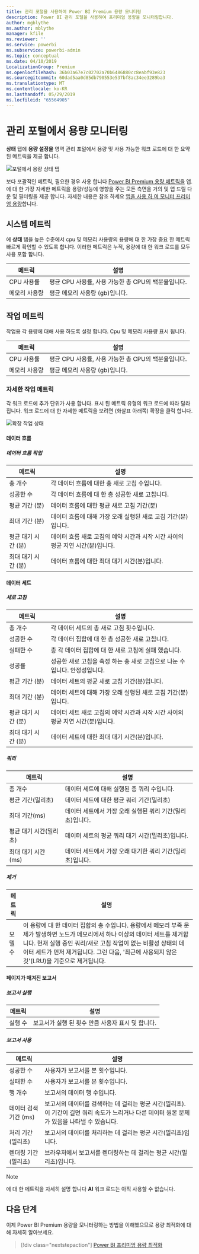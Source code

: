 ```yaml
---
title: 관리 포털을 사용하여 Power BI Premium 용량 모니터링
description: Power BI 관리 포털을 사용하여 프리미엄 용량을 모니터링합니다.
author: mgblythe
ms.author: mblythe
manager: kfile
ms.reviewer: ''
ms.service: powerbi
ms.subservice: powerbi-admin
ms.topic: conceptual
ms.date: 04/10/2019
LocalizationGroup: Premium
ms.openlocfilehash: 36b03a67e7c02702a70b6486880cc8eabf93e823
ms.sourcegitcommit: 60dad5aa0d85db790553e537bf8ac34ee3289ba3
ms.translationtype: MT
ms.contentlocale: ko-KR
ms.lasthandoff: 05/29/2019
ms.locfileid: "65564905"
---
```

# <a name="monitor-capacities-in-the-admin-portal"></a>관리 포털에서 용량 모니터링

**상태** 탭에 **용량 설정을** 영역 관리 포털에서 용량 및 사용 가능한 워크 로드에 대 한 요약 된 메트릭을 제공 합니다.  

![포털에서 용량 상태 탭](media/service-admin-premium-monitor-portal/admin-portal-health.png)

보다 포괄적인 메트릭, 필요한 경우 사용 합니다 [Power BI Premium 용량 메트릭을](service-admin-premium-monitor-capacity.md) 앱. 에 대 한 가장 자세한 메트릭을 용량/성능에 영향을 주는 모든 측면을 거의 및 앱 드릴 다운 및 필터링을 제공 합니다. 자세한 내용은 참조 하세요 [앱을 사용 하 여 모니터 프리미엄 용량](service-admin-premium-monitor-capacity.md)합니다.

## <a name="system-metrics"></a>시스템 메트릭

에 **상태** 탭을 높은 수준에서 cpu 및 메모리 사용량의 용량에 대 한 가장 중요 한 메트릭 빠르게 확인할 수 있도록 합니다. 이러한 메트릭은 누적, 용량에 대 한 워크 로드를 모두 사용 포함 합니다.

| **메트릭** | **설명** |
| --- | --- |
| CPU 사용률 | 평균 CPU 사용률, 사용 가능한 총 CPU의 백분율입니다. |
| 메모리 사용량 | 평균 메모리 사용량 (gb)입니다.|

## <a name="workload-metrics"></a>작업 메트릭

작업용 각 용량에 대해 사용 하도록 설정 합니다. Cpu 및 메모리 사용량 표시 됩니다.

| **메트릭** | **설명** |
| --- | --- |
| CPU 사용률 | 평균 CPU 사용률, 사용 가능한 총 CPU의 백분율입니다. |
| 메모리 사용량 | 평균 메모리 사용량 (gb)입니다.|

### <a name="detailed-workload-metrics"></a>자세한 작업 메트릭

각 워크 로드에 추가 단위가 사용 합니다. 표시 된 메트릭 유형의 워크 로드에 따라 달라 집니다. 워크 로드에 대 한 자세한 메트릭을 보려면 (화살표 아래쪽) 확장을 클릭 합니다.

![확장 작업 상태](media/service-admin-premium-monitor-portal/admin-portal-health-expand.png)

#### <a name="dataflows"></a>데이터 흐름

##### <a name="dataflow-operations"></a>데이터 흐름 작업

| **메트릭** | **설명** |
| --- | --- |
| 총 개수 | 각 데이터 흐름에 대한 총 새로 고침 수입니다. |
| 성공한 수 | 각 데이터 흐름에 대 한 총 성공한 새로 고칩니다.|
| 평균 기간 (분) | 데이터 흐름에 대한 평균 새로 고침 기간(분) |
| 최대 기간 (분) | 데이터 흐름에 대해 가장 오래 실행된 새로 고침 기간(분)입니다. |
| 평균 대기 시간 (분) | 데이터 흐름 새로 고침의 예약 시간과 시작 시간 사이의 평균 지연 시간(분)입니다. |
| 최대 대기 시간 (분) | 데이터 흐름에 대한 최대 대기 시간(분)입니다.  |

#### <a name="datasets"></a>데이터 세트

##### <a name="refresh"></a>새로 고침

| **메트릭** | **설명** |
| --- | --- |
| 총 개수 | 각 데이터 세트의 총 새로 고침 횟수입니다. |
| 성공한 수 | 각 데이터 집합에 대 한 총 성공한 새로 고칩니다. |
| 실패한 수 | 총 각 데이터 집합에 대 한 새로 고침에 실패 했습니다. |
| 성공률  | 성공한 새로 고침을 측정 하는 총 새로 고침으로 나눈 수입니다. 안정성입니다. |
| 평균 기간 (분) | 데이터 세트의 평균 새로 고침 기간(분)입니다.  |
| 최대 기간 (분) | 데이터 세트에 대해 가장 오래 실행된 새로 고침 기간(분)입니다. |
| 평균 대기 시간 (분) | 데이터 세트 새로 고침의 예약 시간과 시작 시간 사이의 평균 지연 시간(분)입니다. |
| 최대 대기 시간 (분) | 데이터 세트에 대한 최대 대기 시간(분)입니다. |

##### <a name="query"></a>쿼리

| **메트릭** | **설명** |
| --- | --- |
| 총 개수 | 데이터 세트에 대해 실행된 총 쿼리 수입니다. |
| 평균 기간(밀리초) |데이터 세트에 대한 평균 쿼리 기간(밀리초)|
| 최대 기간(ms) |데이터 세트에서 가장 오래 실행된 쿼리 기간(밀리초)입니다. |
| 평균 대기 시간(밀리초) |데이터 세트의 평균 쿼리 대기 시간(밀리초)입니다. |
| 최대 대기 시간 (ms) |데이터 세트에서 가장 오래 대기한 쿼리 기간(밀리초)입니다. |

##### <a name="eviction"></a>제거

| **메트릭** | **설명** |
| --- | --- |
| 모델 수 | 이 용량에 대 한 데이터 집합의 총 수입니다. 용량에서 메모리 부족 문제가 발생하면 노드가 메모리에서 하나 이상의 데이터 세트를 제거합니다. 현재 실행 중인 쿼리/새로 고침 작업이 없는 비활성 상태의 데이터 세트가 먼저 제거됩니다. 그런 다음, '최근에 사용되지 않은 것'(LRU)을 기준으로 제거됩니다. |

#### <a name="paginated-reports"></a>페이지가 매겨진 보고서

##### <a name="report-execution"></a>보고서 실행

| **메트릭** | **설명** |
| --- | --- |
| 실행 수  | 보고서가 실행 된 횟수 만큼 사용자 표시 및 합니다.|

##### <a name="report-usage"></a>보고서 사용

| **메트릭** | **설명** |
| --- | --- |
| 성공한 수 | 사용자가 보고서를 본 횟수입니다. |
| 실패한 수 |사용자가 보고서를 본 횟수입니다.|
| 행 개수 |보고서의 데이터 행 수입니다. |
| 데이터 검색 기간 (ms) |보고서의 데이터를 검색하는 데 걸리는 평균 시간(밀리초). 이 기간이 길면 쿼리 속도가 느리거나 다른 데이터 원본 문제가 있음을 나타낼 수 있습니다.  |
| 처리 기간 (밀리초) |보고서의 데이터를 처리하는 데 걸리는 평균 시간(밀리초)입니다. |
| 렌더링 기간 (밀리초) |브라우저에서 보고서를 렌더링하는 데 걸리는 평균 시간(밀리초)입니다. |

> [!NOTE]
> 에 대 한 메트릭을 자세히 설명 합니다 **AI** 워크 로드는 아직 사용할 수 없습니다.

## <a name="next-steps"></a>다음 단계

이제 Power BI Premium 용량을 모니터링하는 방법을 이해했으므로 용량 최적화에 대해 자세히 알아보세요.

> [!div class="nextstepaction"]
> [Power BI 프리미엄 용량 최적화](service-premium-capacity-optimize.md)

